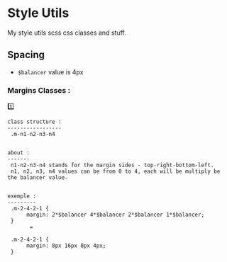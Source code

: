 # Style Utils
My style utils scss css classes and stuff.


## Spacing 

* `$balancer` value is 4px

### Margins Classes :

:one:
```  
class structure :
-----------------
 .m-n1-n2-n3-n4
  
  
about :
-------
 n1-n2-n3-n4 stands for the margin sides - top-right-bottom-left. 
 n1, n2, n3, n4 values can be from 0 to 4, each will be multiply be the balancer value.
    
    
exemple :
---------
 .m-2-4-2-1 {                                                            
      margin: 2*$balancer 4*$balancer 2*$balancer 1*$balancer;     
 } 
       =
          
 .m-2-4-2-1 {   
      margin: 8px 16px 8px 4px;
 }
```



